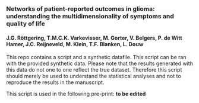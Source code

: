 ### Networks of patient-reported outcomes in glioma: understanding the multidimensionality of symptoms and quality of life 
#### J.G. Röttgering, T.M.C.K. Varkevisser, M. Gorter, V. Belgers, P. de Witt Hamer, J.C. Reijneveld, M. Klein, T.F. Blanken, L. Douw

This repo contains a script and a synthetic datafile. This script can be ran with the provided synthetic data. Please note that the results generated with this data do not one to one reflect the true dataset. Therefore this script should merely be used to understand the statistical analyses and not to reproduce the results in the manuscript.

This script is used in the following pre-print: **to be edited**
